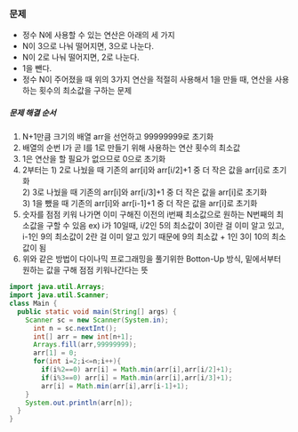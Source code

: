 ### 문제
* 정수 N에 사용할 수 있는 연산은 아래의 세 가지
* N이 3으로 나눠 떨어지면, 3으로 나눈다.
* N이 2로 나눠 떨어지면, 2로 나눈다.
* 1을 뺀다.
* 정수 N이 주어졌을 때 위의 3가지 연산을 적절히 사용해서 1을 만들 때, 연산을 사용하는 횟수의 최소값을 구하는 문제

##### 문제 해결 순서
1. N+1만큼 크기의 배열 arr을 선언하고 99999999로 초기화
2. 배열의 순번 I가 곧 I를 1로 만들기 위해 사용하는 연산 횟수의 최소값
3. 1은 연산을 할 필요가 없으므로 0으로 초기화
4. 2부터는 1) 2로 나눴을 때 기존의 arr[i]와 arr[i/2]+1 중 더 작은 값을 arr[i]로 초기화</br>
           2) 3로 나눴을 때 기존의 arr[i]와 arr[i/3]+1 중 더 작은 값을 arr[i]로 초기화</br>
           3) 1을 뺐을 때 기존의 arr[i]와 arr[i-1]+1 중 더 작은 값을 arr[i]로 초기화
5. 숫자를 점점 키워 나가면 이미 구해진 이전의 i번째 최소값으로 원하는 N번째의 최소값을 구할 수 있음
   ex) i가 10일때, i/2인 5의 최소값이 3이란 걸 이미 알고 있고, i-1인 9의 최소값이 2란 걸 이미 알고 있기 때문에 9의 최소값 + 1인 3이 10의 최소값이 됨
6. 위와 같은 방법이 다이나믹 프로그래밍을 풀기위한 Botton-Up 방식, 밑에서부터 원하는 값을 구해 점점 키워나간다는 뜻

```java
import java.util.Arrays;
import java.util.Scanner;
class Main {
  public static void main(String[] args) {
    Scanner sc = new Scanner(System.in);
      int n = sc.nextInt();
      int[] arr = new int[n+1];
      Arrays.fill(arr,99999999);
      arr[1] = 0;
      for(int i=2;i<=n;i++){
        if(i%2==0) arr[i] = Math.min(arr[i],arr[i/2]+1);
        if(i%3==0) arr[i] = Math.min(arr[i],arr[i/3]+1);
        arr[i] = Math.min(arr[i],arr[i-1]+1);
    }
    System.out.println(arr[n]);
  }
}
```
